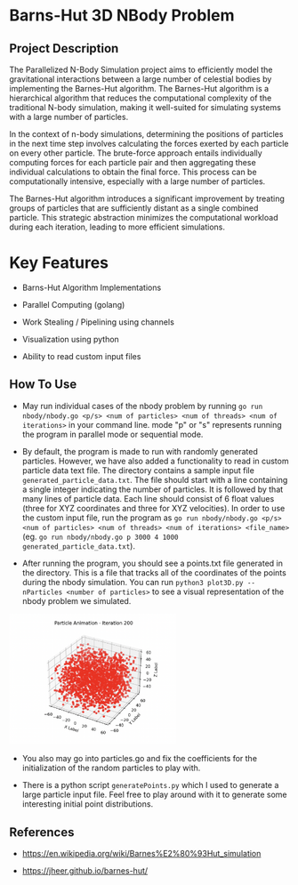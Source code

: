 # Barns-Hut 3D NBody Problem

## Project Description

The Parallelized N-Body Simulation project aims to efficiently model the gravitational interactions between a large number of celestial bodies by implementing the Barnes-Hut algorithm. The Barnes-Hut algorithm is a hierarchical algorithm that reduces the computational complexity of the traditional N-body simulation, making it well-suited for simulating systems with a large number of particles.

In the context of n-body simulations, determining the positions of particles in the next time step involves calculating the forces exerted by each particle on every other particle. The brute-force approach entails individually computing forces for each particle pair and then aggregating these individual calculations to obtain the final force. This process can be computationally intensive, especially with a large number of particles.

The Barnes-Hut algorithm introduces a significant improvement by treating groups of particles that are sufficiently distant as a single combined particle. This strategic abstraction minimizes the computational workload during each iteration, leading to more efficient simulations.

# Key Features

- Barns-Hut Algorithm Implementations

- Parallel Computing (golang)

- Work Stealing / Pipelining using channels

- Visualization using python

- Ability to read custom input files

## How To Use

- May run individual cases of the nbody problem by running `go run nbody/nbody.go <p/s> <num of particles> <num of threads> <num of iterations>` in your command line. mode "p" or "s" represents running the program in parallel mode or sequential mode.

- By default, the program is made to run with randomly generated particles. However, we have also added a functionality to read in custom particle data text file. The directory contains a sample input file `generated_particle_data.txt`. The file should start with a line containing a single integer indicating the number of particles. It is followed by that many lines of particle data. Each line should consist of 6 float values (three for XYZ coordinates and three for XYZ velocities). In order to use the custom input file, run the program as `go run nbody/nbody.go <p/s> <num of particles> <num of threads> <num of iterations> <file_name>` (eg. `go run nbody/nbody.go p 3000 4 1000 generated_particle_data.txt`).

- After running the program, you should see a points.txt file generated in the directory. This is a file that tracks all of the coordinates of the points during the nbody simulation. You can run `python3 plot3D.py --nParticles <number of particles>` to see a visual representation of the nbody problem we simulated.

<img src="img/example.png" alt="image" width="300" height="auto">

- You also may go into particles.go and fix the coefficients for the initialization of the random particles to play with.

- There is a python script `generatePoints.py` which I used to generate a large particle input file. Feel free to play around with it to generate some interesting initial point distributions.

## References

- https://en.wikipedia.org/wiki/Barnes%E2%80%93Hut_simulation

- https://jheer.github.io/barnes-hut/
